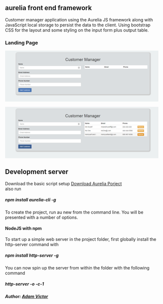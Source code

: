 ## aurelia front end framework
Customer manager application using the Aurelia JS framework along with JavaScript local storage to persist the data to the client. Using bootstrap CSS for the layout and some styling on the input form plus output table.

### Landing  Page
![alt text](https://github.com/abenjamin1313/aurelia-input-manager/blob/gh-pages/images/landing-page.png)  
  
![alt text](https://github.com/abenjamin1313/aurelia-input-manager/blob/gh-pages/images/landing-page-two.png)

## Development server
Download the basic script setup [Download Aurelia Porject](http://aurelia.io/downloads/basic-aurelia-project.zip)  
also run  
##### npm install aurelia-cli -g   
To create the project, run au new from the command line. You will be presented with a number of options.  

#### NodeJS with npm
To start up a simple web server in the project folder, first globally install the http-server command with   
##### npm install http-server -g  
You can now spin up the server from within the folder with the following command  
##### http-server -o -c-1

##### Author: [Adam Victor](http://amvwebsolutions.com/)   
